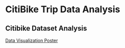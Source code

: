 # CitiBike Trip Data Analysis

## Citibike Dataset Analysis 

[Data Visualization Poster](https://github.com/Manandedhia/CitiBike-Trip-Data-Analysis/blob/master/Citibike_Final_project_1%20(1).pdf)
